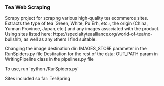 <h3>Tea Web Scraping</h3>
<p>
Scrapy project for scraping various high-quality tea ecommerce sites.
Extracts the type of tea (Green, White, Pu'Erh, etc.), the origin
(China, Yunnan Province, Japan, etc.) and any images associated with the product.
Using sites listed here: https://specialtyteaalliance.org/world-of-tea/no-bullshit/, 
as well as any others I find suitable.

Changing the image destination dir: IMAGES_STORE parameter in the RunSpiders.py file
Destination for the rest of the data: OUT_PATH param in WritingPipeline class in the pipelines.py file

To use, run 'python <path-to-file>/RunSpiders.py'

Sites included so far: 
TeaSpring
</p>
